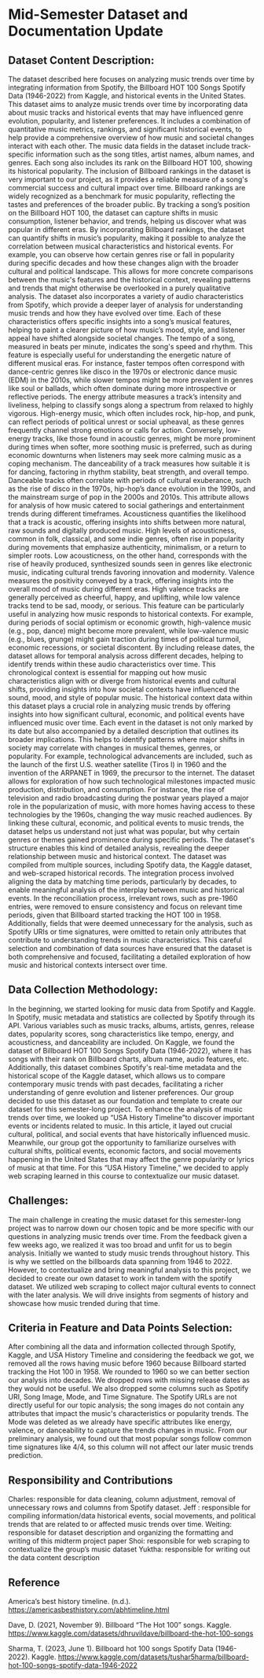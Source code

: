 # Mid-Semester Dataset and Documentation Update

## Dataset Content Description: 
The dataset described here focuses on analyzing music trends over time by integrating information from Spotify, the Billboard HOT 100 Songs Spotify Data (1946-2022) from Kaggle, and historical events in the United States. This dataset aims to analyze music trends over time by incorporating data about music tracks and historical events that may have influenced genre evolution, popularity, and listener preferences. It includes a combination of quantitative music metrics, rankings, and significant historical events, to help provide a comprehensive overview of how music and societal changes interact with each other. 
The music data fields in the dataset include track-specific information such as the song titles, artist names, album names, and genres. Each song also includes its rank on the Billboard HOT 100, showing its historical popularity. The inclusion of Billboard rankings in the dataset is very important to our project, as it provides a reliable measure of a song's commercial success and cultural impact over time. Billboard rankings are widely recognized as a benchmark for music popularity, reflecting the tastes and preferences of the broader public. By tracking a song’s position on the Billboard HOT 100, the dataset can capture shifts in music consumption, listener behavior, and trends, helping us discover what was popular in different eras. By incorporating Billboard rankings, the dataset can quantify shifts in music’s popularity, making it possible to analyze the correlation between musical characteristics and historical events. For example, you can observe how certain genres rise or fall in popularity during specific decades and how these changes align with the broader cultural and political landscape. This allows for more concrete comparisons between the music's features and the historical context, revealing patterns and trends that might otherwise be overlooked in a purely qualitative analysis.
The dataset also incorporates a variety of audio characteristics from Spotify, which provide a deeper layer of analysis for understanding music trends and how they have evolved over time. Each of these characteristics offers specific insights into a song’s musical features, helping to paint a clearer picture of how music’s mood, style, and listener appeal have shifted alongside societal changes.
The tempo of a song, measured in beats per minute, indicates the song's speed and rhythm. This feature is especially useful for understanding the energetic nature of different musical eras. For instance, faster tempos often correspond with dance-centric genres like disco in the 1970s or electronic dance music (EDM) in the 2010s, while slower tempos might be more prevalent in genres like soul or ballads, which often dominate during more introspective or reflective periods.
The energy attribute measures a track’s intensity and liveliness, helping to classify songs along a spectrum from relaxed to highly vigorous. High-energy music, which often includes rock, hip-hop, and punk, can reflect periods of political unrest or social upheaval, as these genres frequently channel strong emotions or calls for action. Conversely, low-energy tracks, like those found in acoustic genres, might be more prominent during times when softer, more soothing music is preferred, such as during economic downturns when listeners may seek more calming music as a coping mechanism.
The danceability of a track measures how suitable it is for dancing, factoring in rhythm stability, beat strength, and overall tempo. Danceable tracks often correlate with periods of cultural exuberance, such as the rise of disco in the 1970s, hip-hop’s dance evolution in the 1990s, and the mainstream surge of pop in the 2000s and 2010s. This attribute allows for analysis of how music catered to social gatherings and entertainment trends during different timeframes.
Acousticness quantifies the likelihood that a track is acoustic, offering insights into shifts between more natural, raw sounds and digitally produced music. High levels of acousticness, common in folk, classical, and some indie genres, often rise in popularity during movements that emphasize authenticity, minimalism, or a return to simpler roots. Low acousticness, on the other hand, corresponds with the rise of heavily produced, synthesized sounds seen in genres like electronic music, indicating cultural trends favoring innovation and modernity.
Valence measures the positivity conveyed by a track, offering insights into the overall mood of music during different eras. High valence tracks are generally perceived as cheerful, happy, and uplifting, while low valence tracks tend to be sad, moody, or serious. This feature can be particularly useful in analyzing how music responds to historical contexts. For example, during periods of social optimism or economic growth, high-valence music (e.g., pop, dance) might become more prevalent, while low-valence music (e.g., blues, grunge) might gain traction during times of political turmoil, economic recessions, or societal discontent.
By including release dates, the dataset allows for temporal analysis across different decades, helping to identify trends within these audio characteristics over time. This chronological context is essential for mapping out how music characteristics align with or diverge from historical events and cultural shifts, providing insights into how societal contexts have influenced the sound, mood, and style of popular music.
The historical context data within this dataset plays a crucial role in analyzing music trends by offering insights into how significant cultural, economic, and political events have influenced music over time. Each event in the dataset is not only marked by its date but also accompanied by a detailed description that outlines its broader implications. This helps to identify patterns where major shifts in society may correlate with changes in musical themes, genres, or popularity. For example, technological advancements are included, such as the launch of the first U.S. weather satellite (Tiros I) in 1960 and the invention of the ARPANET in 1969, the precursor to the internet. The dataset allows for exploration of how such technological milestones impacted music production, distribution, and consumption. For instance, the rise of television and radio broadcasting during the postwar years played a major role in the popularization of music, with more homes having access to these technologies by the 1960s, changing the way music reached audiences. By linking these cultural, economic, and political events to music trends, the dataset helps us understand not just what was popular, but why certain genres or themes gained prominence during specific periods. The dataset's structure enables this kind of detailed analysis, revealing the deeper relationship between music and historical context.
The dataset was compiled from multiple sources, including Spotify data, the Kaggle dataset, and web-scraped historical records. The integration process involved aligning the data by matching time periods, particularly by decades, to enable meaningful analysis of the interplay between music and historical events. In the reconciliation process, irrelevant rows, such as pre-1960 entries, were removed to ensure consistency and focus on relevant time periods, given that Billboard started tracking the HOT 100 in 1958. Additionally, fields that were deemed unnecessary for the analysis, such as Spotify URIs or time signatures, were omitted to retain only attributes that contribute to understanding trends in music characteristics. This careful selection and combination of data sources have ensured that the dataset is both comprehensive and focused, facilitating a detailed exploration of how music and historical contexts intersect over time.

## Data Collection Methodology: 
In the beginning, we started looking for music data from Spotify and Kaggle. In Spotify, music metadata and statistics are collected by Spotify through its API. Various variables such as music tracks, albums, artists, genres, release dates, popularity scores, song characteristics like tempo, energy, and acousticness, and danceability are included. On Kaggle, we found the dataset of  Billboard HOT 100 Songs Spotify Data (1946-2022), where it has songs with their rank on Billboard charts, album name, audio features, etc. Additionally, this dataset combines Spotify's real-time metadata and the historical scope of the Kaggle dataset, which allows us to compare contemporary music trends with past decades, facilitating a richer understanding of genre evolution and listener preferences. Our group decided to use this dataset as our foundation and template to create our dataset for this semester-long project. To enhance the analysis of music trends over time, we looked up “USA History Timeline”to discover important events or incidents related to music. In this article, it layed out crucial cultural, political, and social events that have historically influenced music. Meanwhile, our group got the opportunity to familiarize ourselves with cultural shifts, political events, economic factors, and social movements happening in the United States that may affect the genre popularity or lyrics of music at that time. For this “USA History Timeline,” we decided to apply web scraping learned in this course to contextualize our music dataset.

## Challenges: 
The main challenge in creating the music dataset for this semester-long project was to narrow down our chosen topic and be more specific with our questions in analyzing music trends over time. From the feedback given a few weeks ago, we realized it was too broad and unfit for us to begin analysis. Initially we wanted to study music trends throughout history. This is why we settled on the billboards data spanning from 1946 to 2022. However, to contextualize and bring meaningful analysis to this project, we decided to create our own dataset to work in tandem with the spotify dataset. We utilized web scraping to collect major cultural events to connect with the later analysis. We will drive insights from segments of history and showcase how music trended during that time.

## Criteria in Feature and Data Points Selection: 
After combining all the data and information collected through Spotify, Kaggle, and USA History Timeline and considering the feedback we got, we removed all the rows having music before 1960 because Billboard started tracking the Hot 100 in 1958. We rounded to 1960 so we can better section our analysis into decades. We dropped rows with missing release dates as they would not be useful. We also dropped some columns such as Spotify URI, Song Image, Mode, and Time Signature. The Spotify URLs are not directly useful for our topic analysis; the song images do not contain any attributes that impact the music's characteristics or popularity trends. The Mode was deleted as we already have specific attributes like energy, valence, or danceability to capture the trends changes in music. From our preliminary analysis, we found out that most popular songs follow common time signatures like 4/4, so this column will not affect our later music trends prediction. 

## Responsibility and Contributions 
Charles: responsible for data cleaning, column adjustment, removal of unnecessary rows and columns from Spotify dataset. 
Jeff : responsible for compiling information/data historical events, social movements, and political trends that are related to or affected music trends over time.
Weiting: responsible for dataset description and organizing the formatting and writing of this midterm project paper
Shoi: responsible for web scraping to contextualize the group’s music dataset
Yuktha: responsible for writing out the data content description 

## Reference
America’s best history timeline. (n.d.). https://americasbesthistory.com/abhtimeline.html

Dave, D. (2021, November 9). Billboard “The Hot 100” songs. Kaggle.
https://www.kaggle.com/datasets/dhruvildave/billboard-the-hot-100-songs

Sharma, T. (2023, June 1). Billboard hot 100 songs Spotify Data (1946-2022). Kaggle.
https://www.kaggle.com/datasets/tushar5harma/billboard-hot-100-songs-spotify-data-1946-2022




